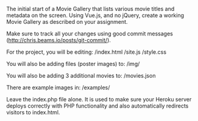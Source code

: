 The initial start of a Movie Gallery that lists various movie titles and metadata on the screen. Using Vue.js, and no jQuery, create a working Movie Gallery as described on your assignment.

Make sure to track all your changes using good commit messages (http://chris.beams.io/posts/git-commit/).

For the project, you will be editing: /index.html /site.js /style.css

You will also be adding files (poster images) to: /img/

You will also be adding 3 additional movies to: /movies.json

There are example images in: /examples/

Leave the index.php file alone. It is used to make sure your Heroku server deploys correctly with PHP functionality and also automatically redirects visitors to index.html.